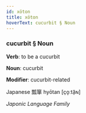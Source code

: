 ```yaml
---
id: xöton
title: xöton
hoverText: cucurbit § Noun
---
```


### cucurbit § Noun

**Verb**: to be a cucurbit

**Noun**: cucurbit

**Modifier**: cucurbit-related

Japanese 瓢箪 hyōtan [ço̞ːtã̠ɴ]

*Japonic Language Family*